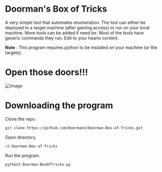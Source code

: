 # Doorman's Box of Tricks

A very simple tool that automates enumeration.
The tool can either be deployed to a target machine (after gaining access) or run on your local machine.
More tools can be added if need be. Most of the tools have generic commands they run. Edit to your hearts content. 

**Note** :
This program requires python to be installed on your machine (or the targets).

# Open those doors!!!

![image](https://github.com/Doormann/Doorman-Box-of-Tricks/assets/103082286/1b1b7a34-b2d4-4a3d-8c06-f7494bd61d3a)

# Downloading the program
Clone the repo.
```bash
git clone https://github.com/Doormann/Doorman-Box-of-Tricks.git
```
Open directory.
```bash
cd Doorman-Box-of-Tricks
```
Run the program.
```bash
python3 Doorman-BoxOfTricks.py
```
